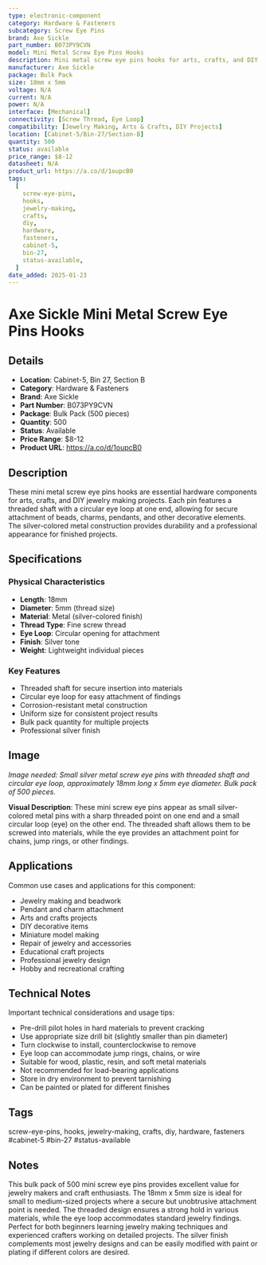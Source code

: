 ```yaml
---
type: electronic-component
category: Hardware & Fasteners
subcategory: Screw Eye Pins
brand: Axe Sickle
part_number: B073PY9CVN
model: Mini Metal Screw Eye Pins Hooks
description: Mini metal screw eye pins hooks for arts, crafts, and DIY jewelry making
manufacturer: Axe Sickle
package: Bulk Pack
size: 18mm x 5mm
voltage: N/A
current: N/A
power: N/A
interface: [Mechanical]
connectivity: [Screw Thread, Eye Loop]
compatibility: [Jewelry Making, Arts & Crafts, DIY Projects]
location: [Cabinet-5/Bin-27/Section-B]
quantity: 500
status: available
price_range: $8-12
datasheet: N/A
product_url: https://a.co/d/1oupcB0
tags:
  [
    screw-eye-pins,
    hooks,
    jewelry-making,
    crafts,
    diy,
    hardware,
    fasteners,
    cabinet-5,
    bin-27,
    status-available,
  ]
date_added: 2025-01-23
---
```


# Axe Sickle Mini Metal Screw Eye Pins Hooks

## Details

- **Location**: Cabinet-5, Bin 27, Section B
- **Category**: Hardware & Fasteners
- **Brand**: Axe Sickle
- **Part Number**: B073PY9CVN
- **Package**: Bulk Pack (500 pieces)
- **Quantity**: 500
- **Status**: Available
- **Price Range**: $8-12
- **Product URL**: https://a.co/d/1oupcB0

## Description

These mini metal screw eye pins hooks are essential hardware components for arts, crafts, and DIY jewelry making projects. Each pin features a threaded shaft with a circular eye loop at one end, allowing for secure attachment of beads, charms, pendants, and other decorative elements. The silver-colored metal construction provides durability and a professional appearance for finished projects.

## Specifications

### Physical Characteristics

- **Length**: 18mm
- **Diameter**: 5mm (thread size)
- **Material**: Metal (silver-colored finish)
- **Thread Type**: Fine screw thread
- **Eye Loop**: Circular opening for attachment
- **Finish**: Silver tone
- **Weight**: Lightweight individual pieces

### Key Features

- Threaded shaft for secure insertion into materials
- Circular eye loop for easy attachment of findings
- Corrosion-resistant metal construction
- Uniform size for consistent project results
- Bulk pack quantity for multiple projects
- Professional silver finish

## Image

_Image needed: Small silver metal screw eye pins with threaded shaft and circular eye loop, approximately 18mm long x 5mm eye diameter. Bulk pack of 500 pieces._

**Visual Description**: These mini screw eye pins appear as small silver-colored metal pins with a sharp threaded point on one end and a small circular loop (eye) on the other end. The threaded shaft allows them to be screwed into materials, while the eye provides an attachment point for chains, jump rings, or other findings.

## Applications

Common use cases and applications for this component:

- Jewelry making and beadwork
- Pendant and charm attachment
- Arts and crafts projects
- DIY decorative items
- Miniature model making
- Repair of jewelry and accessories
- Educational craft projects
- Professional jewelry design
- Hobby and recreational crafting

## Technical Notes

Important technical considerations and usage tips:

- Pre-drill pilot holes in hard materials to prevent cracking
- Use appropriate size drill bit (slightly smaller than pin diameter)
- Turn clockwise to install, counterclockwise to remove
- Eye loop can accommodate jump rings, chains, or wire
- Suitable for wood, plastic, resin, and soft metal materials
- Not recommended for load-bearing applications
- Store in dry environment to prevent tarnishing
- Can be painted or plated for different finishes

## Tags

screw-eye-pins, hooks, jewelry-making, crafts, diy, hardware, fasteners #cabinet-5 #bin-27 #status-available

## Notes

This bulk pack of 500 mini screw eye pins provides excellent value for jewelry makers and craft enthusiasts. The 18mm x 5mm size is ideal for small to medium-sized projects where a secure but unobtrusive attachment point is needed. The threaded design ensures a strong hold in various materials, while the eye loop accommodates standard jewelry findings. Perfect for both beginners learning jewelry making techniques and experienced crafters working on detailed projects. The silver finish complements most jewelry designs and can be easily modified with paint or plating if different colors are desired.
